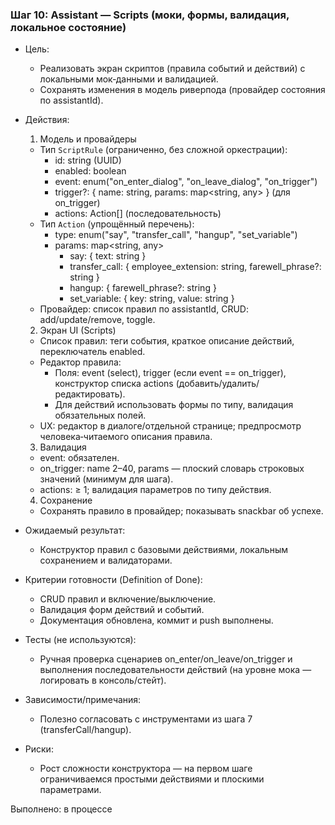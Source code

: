 ### Шаг 10: Assistant — Scripts (моки, формы, валидация, локальное состояние)

- Цель:
  - Реализовать экран скриптов (правила событий и действий) с локальными мок‑данными и валидацией.
  - Сохранять изменения в модель риверпода (провайдер состояния по assistantId).

- Действия:
  1) Модель и провайдеры
  - Тип `ScriptRule` (ограниченно, без сложной оркестрации):
    - id: string (UUID)
    - enabled: boolean
    - event: enum("on_enter_dialog", "on_leave_dialog", "on_trigger")
    - trigger?: { name: string, params: map<string, any> } (для on_trigger)
    - actions: Action[] (последовательность)
  - Тип `Action` (упрощённый перечень):
    - type: enum("say", "transfer_call", "hangup", "set_variable")
    - params: map<string, any>
      - say: { text: string }
      - transfer_call: { employee_extension: string, farewell_phrase?: string }
      - hangup: { farewell_phrase?: string }
      - set_variable: { key: string, value: string }
  - Провайдер: список правил по assistantId, CRUD: add/update/remove, toggle.

  2) Экран UI (Scripts)
  - Список правил: теги события, краткое описание действий, переключатель enabled.
  - Редактор правила:
    - Поля: event (select), trigger (если event == on_trigger), конструктор списка actions (добавить/удалить/редактировать).
    - Для действий использовать формы по типу, валидация обязательных полей.
  - UX: редактор в диалоге/отдельной странице; предпросмотр человека‑читаемого описания правила.

  3) Валидация
  - event: обязателен.
  - on_trigger: name 2–40, params — плоский словарь строковых значений (минимум для шага).
  - actions: ≥ 1; валидация параметров по типу действия.

  4) Сохранение
  - Сохранять правило в провайдер; показывать snackbar об успехе.

- Ожидаемый результат:
  - Конструктор правил с базовыми действиями, локальным сохранением и валидаторами.

- Критерии готовности (Definition of Done):
  - CRUD правил и включение/выключение.
  - Валидация форм действий и событий.
  - Документация обновлена, коммит и push выполнены.

- Тесты (не используются):
  - Ручная проверка сценариев on_enter/on_leave/on_trigger и выполнения последовательности действий (на уровне мока — логировать в консоль/стейт).

- Зависимости/примечания:
  - Полезно согласовать с инструментами из шага 7 (transferCall/hangup).

- Риски:
  - Рост сложности конструктора — на первом шаге ограничиваемся простыми действиями и плоскими параметрами.

Выполнено: в процессе
